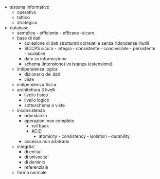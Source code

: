 - sistema informativo
	- operativo
	- tattico
	- strategico
- database
	- semplice - efficiente - efficace -sicuro
	- base di dati
		- collezione di dati strutturati correlati e senza ridondanze inutili
		-  SICCPS sicura - integra - consistente - condivisibile - persistente - scalabile
		- dato vs informazione
		- schema (intensione) vs istanza (estensione)
	- indipendenza logica
		- dizionario dei dati
		- viste
	- indipendenza fisica
	- architettura 3 livelli
		- livello fisico
		- livello logico
		- sottoschema o viste
	- inconsistenza
		- ridondanza
		- operazioni non complete
			- roll back
			- ACID
				- atomicity - consistency - isolation - durability
		- accesso non arbitrario
	- integrita'
		- di entita'
		- di univocita'
		- di dominio
		- referenziale
	- forma normale
